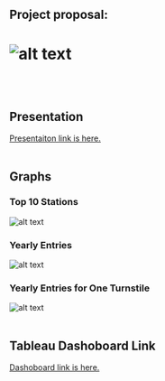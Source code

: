 ## Project proposal:
![alt text](https://github.com/elafsalem/SDS/blob/main/Proposal/img1.png)
=======
<br><br>
## Presentation
[Presentaiton link is here.](https://github.com/elafsalem/SDS/blob/main/Presentation/Project.pdf)
<br><br>
## Graphs
### Top 10 Stations <br>
![alt text](https://github.com/elafsalem/SDS/blob/main/Graphs/Top10Stations.png)
### Yearly Entries <br>
![alt text](https://github.com/elafsalem/SDS/blob/main/Graphs/Yearly_Entries.png)
### Yearly Entries for One Turnstile<br>
![alt text](https://github.com/elafsalem/SDS/blob/main/Graphs/Yearly_Entries_for_one_turnstile.png)
<br><br>
## Tableau Dashoboard Link
[Dashoboard link is here.](https://public.tableau.com/app/profile/elaf1539/viz/covidandmtadata/Dashboard2)
